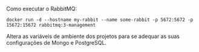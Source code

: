 Como executar o RabbitMQ:

```
docker run -d --hostname my-rabbit --name some-rabbit -p 5672:5672 -p 15672:15672 rabbitmq:3-management
```

Altera as variáveis de ambiente dos projetos para se adequar as suas configurações de Mongo e PostgreSQL.
